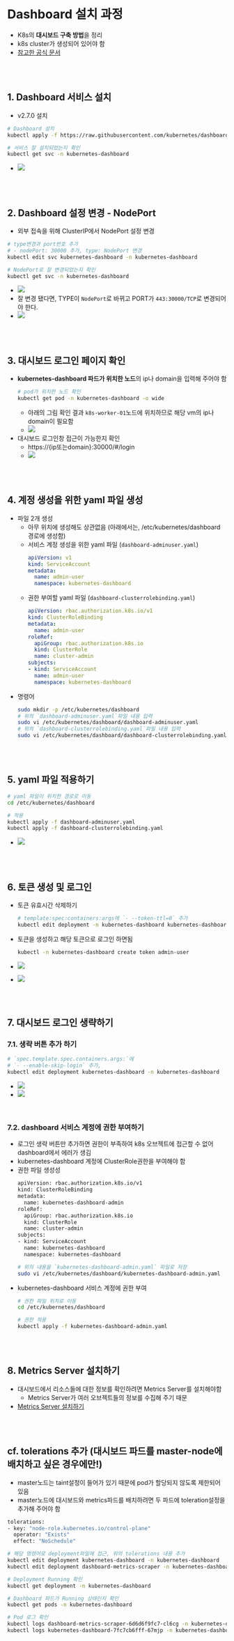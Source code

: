 # Dashboard 설치 과정
* K8s의 **대시보드 구축 방법**을 정리
* k8s cluster가 생성되어 있어야 함
* [참고한 공식 문서](https://kubernetes.io/ko/docs/tasks/access-application-cluster/web-ui-dashboard/)

<br><br>

## 1. Dashboard 서비스 설치
* v2.7.0 설치
```sh
# Dashboard 설치
kubectl apply -f https://raw.githubusercontent.com/kubernetes/dashboard/v2.7.0/aio/deploy/recommended.yaml

# 서비스 잘 설치되었는지 확인
kubectl get svc -n kubernetes-dashboard
```
* ![](2024-11-28-16-24-16.png)

<br><br>

## 2. Dashboard 설정 변경 - NodePort
* 외부 접속을 위해 ClusterIP에서 NodePort 설정 변경
```sh
# type변경과 port번호 추가
# - nodePort: 30000 추가, type: NodePort 변경
kubectl edit svc kubernetes-dashboard -n kubernetes-dashboard

# NodePort로 잘 변경되었는지 확인
kubectl get svc -n kubernetes-dashboard
```
* ![](2024-11-28-18-56-45.png)
* 잘 변경 됐다면, TYPE이 `NodePort`로 바뀌고 PORT가 `443:30000/TCP`로 변경되어야 한다.
* ![](2024-11-28-19-00-47.png)

<br><br>

## 3. 대시보드 로그인 페이지 확인
* **kubernetes-dashboard 파드가 위치한 노드**의 ip나 domain을 입력해 주어야 함
  ```sh
  # pod가 위치한 노드 확인
  kubectl get pod -n kubernetes-dashboard -o wide
  ```
  * 아래의 그림 확인 결과 `k8s-worker-01`노드에 위치하므로 해당 vm의 ip나 domain이 필요함
  * ![](2024-12-09-18-32-17.png)
* 대시보드 로그인창 접근이 가능한지 확인
  * https://{ip또는domain}:30000/#/login
  * ![](2024-11-28-20-09-53.png)

<br><br>

## 4. 계정 생성을 위한 yaml 파일 생성
* 파일 2개 생성
  * 아무 위치에 생성해도 상관없음 (아래에서는, /etc/kubernetes/dashboard 경로에 생성함)
  * 서비스 계정 생성을 위한 yaml 파일 (`dashboard-adminuser.yaml`)
    ```yaml
    apiVersion: v1
    kind: ServiceAccount
    metadata:
      name: admin-user
      namespace: kubernetes-dashboard
    ```
  * 권한 부여할 yaml 파일 (`dashboard-clusterrolebinding.yaml`)
    ```yaml
    apiVersion: rbac.authorization.k8s.io/v1
    kind: ClusterRoleBinding
    metadata:
      name: admin-user
    roleRef:
      apiGroup: rbac.authorization.k8s.io
      kind: ClusterRole
      name: cluster-admin
    subjects:
    - kind: ServiceAccount
      name: admin-user
      namespace: kubernetes-dashboard
    ```
* 명령어
  ```sh
  sudo mkdir -p /etc/kubernetes/dashboard
  # 위의 `dashboard-adminuser.yaml`파일 내용 입력
  sudo vi /etc/kubernetes/dashboard/dashboard-adminuser.yaml
  # 위의 `dashboard-clusterrolebinding.yaml`파일 내용 입력
  sudo vi /etc/kubernetes/dashboard/dashboard-clusterrolebinding.yaml
  ```

<br><br>

## 5. yaml 파일 적용하기

```sh
# yaml 파일이 위치한 경로로 이동
cd /etc/kubernetes/dashboard

# 적용
kubectl apply -f dashboard-adminuser.yaml
kubectl apply -f dashboard-clusterrolebinding.yaml
```
* ![](2024-11-29-10-52-20.png)

<br><br>

## 6. 토큰 생성 및 로그인
* 토큰 유효시간 삭제하기
  ```sh
  # template:spec:containers:args에 `- --token-ttl=0` 추가
  kubectl edit deployment -n kubernetes-dashboard kubernetes-dashboard
  ```

* 토큰을 생성하고 해당 토큰으로 로그인 하면됨
  ```sh
  kubectl -n kubernetes-dashboard create token admin-user
  ```
* ![](2024-11-29-10-53-05.png)
* ![](2024-11-29-10-55-04.png)

<br><br>

## 7. 대시보드 로그인 생략하기

### 7.1. 생략 버튼 추가 하기
```sh
# `spec.template.spec.containers.args:`에  
# `- --enable-skip-login` 추가, 
kubectl edit deployment kubernetes-dashboard -n kubernetes-dashboard
```
* ![](2024-11-29-12-05-31.png)
* ![](2024-11-29-12-07-47.png)
  
<br>

### 7.2. dashboard 서비스 계정에 권한 부여하기
* 로그인 생략 버튼만 추가하면 권한이 부족하여 k8s 오브젝트에 접근할 수 없어 dashboard에서 에러가 생김
* kubernetes-dashboard 계정에 ClusterRole권한을 부여해야 함
* 권한 파일 생성성
  ```sh
  apiVersion: rbac.authorization.k8s.io/v1
  kind: ClusterRoleBinding
  metadata:
    name: kubernetes-dashboard-admin
  roleRef:
    apiGroup: rbac.authorization.k8s.io
    kind: ClusterRole
    name: cluster-admin
  subjects:
  - kind: ServiceAccount
    name: kubernetes-dashboard
    namespace: kubernetes-dashboard
  ```
  ```sh
  # 위의 내용을 `kubernetes-dashboard-admin.yaml` 파일로 저장
  sudo vi /etc/kubernetes/dashboard/kubernetes-dashboard-admin.yaml
  ```
* kubernetes-dashboard 서비스 계정에 권한 부여
  ```sh
  # 권한 파일 위치로 이동
  cd /etc/kubernetes/dashboard

  # 권한 적용
  kubectl apply -f kubernetes-dashboard-admin.yaml
  ```

<br><br>

## 8. Metrics Server 설치하기
* 대시보드에서 리소스들에 대한 정보를 확인하려면 Metrics Server를 설치해야함
  * Metrics Server가 여러 오브젝트들의 정보를 수집해 주기 때문
* [Metrics Server 설치하기](/create-k8s-cluster/create-metrics-server/create-metrics-server.md)

<br><br>

## cf. tolerations 추가 (대시보드 파드를 master-node에 배치하고 싶은 경우에만!)
* master노드는 taint설정이 들어가 있기 때문에 pod가 할당되지 않도록 제한되어 있음
* master노드에 대시보드와 metrics파드를 배치하려면 두 파드에 toleration설정을 추가해 주어야 함

```sh
tolerations:
- key: "node-role.kubernetes.io/control-plane"
  operator: "Exists"
  effect: "NoSchedule"
```

```sh
# 해당 명령어로 deployment파일에 접근, 위의 tolerations 내용 추가
kubectl edit deployment kubernetes-dashboard -n kubernetes-dashboard
kubectl edit deployment dashboard-metrics-scraper -n kubernetes-dashboard

# Deployment Running 확인
kubectl get deployment -n kubernetes-dashboard

# Dashboard 파드가 Running 상태인지 확인
kubectl get pods -n kubernetes-dashboard

# Pod 로그 확인
kubectl logs dashboard-metrics-scraper-6d6d6f9fc7-cl6cg -n kubernetes-dashboard
kubectl logs kubernetes-dashboard-7fc7cb6fff-67mjp -n kubernetes-dashboard
```

<br>